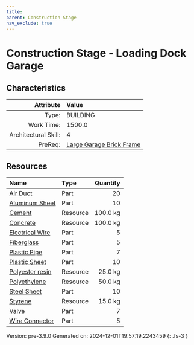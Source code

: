 ```yaml
---
title: 
parent: Construction Stage
nav_exclude: true
---
```

# Construction Stage - Loading Dock Garage


## Characteristics

| Attribute      | Value |
|--------:|:------|
|Type:|BUILDING|
|Work Time:|1500.0|
|Architectural Skill:|4|
|PreReq:|[Large Garage Brick Frame](../construction/large-garage-brick-frame.html)|

## Resources

| Name | Type | Quantity |
|:-----|:-----|-----:|
|[Air Duct](../part/air-duct.html)|Part|20|
|[Aluminum Sheet](../part/aluminum-sheet.html)|Part|10|
|[Cement](../resource/cement.html)|Resource|100.0 kg|
|[Concrete](../resource/concrete.html)|Resource|100.0 kg|
|[Electrical Wire](../part/electrical-wire.html)|Part|5|
|[Fiberglass](../part/fiberglass.html)|Part|5|
|[Plastic Pipe](../part/plastic-pipe.html)|Part|7|
|[Plastic Sheet](../part/plastic-sheet.html)|Part|10|
|[Polyester resin](../resource/polyester-resin.html)|Resource|25.0 kg|
|[Polyethylene](../resource/polyethylene.html)|Resource|50.0 kg|
|[Steel Sheet](../part/steel-sheet.html)|Part|10|
|[Styrene](../resource/styrene.html)|Resource|15.0 kg|
|[Valve](../part/valve.html)|Part|7|
|[Wire Connector](../part/wire-connector.html)|Part|5|



Version: pre-3.9.0 Generated on: 2024-12-01T19:57:19.2243459
{: .fs-3 }